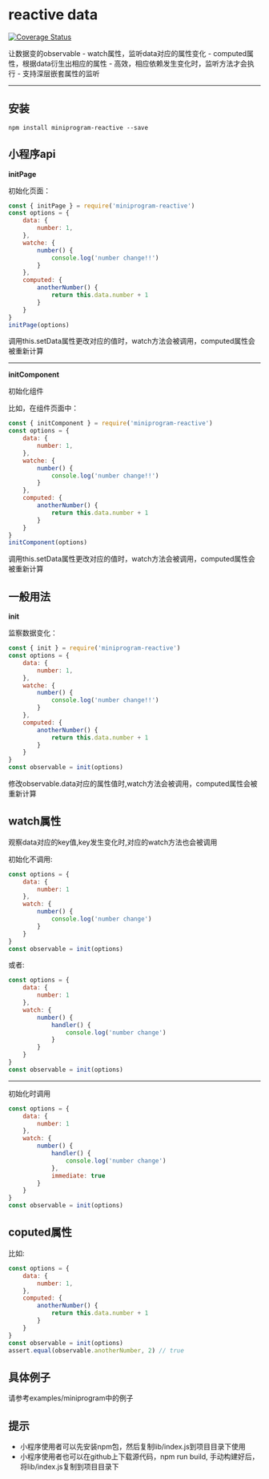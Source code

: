 # reactive data

[![Coverage Status](https://coveralls.io/repos/github/hopperhuang/miniprogram-reactive/badge.svg?branch=master)](https://coveralls.io/github/hopperhuang/miniprogram-reactive?branch=master)

让数据变的observable
    - watch属性，监听data对应的属性变化
    - computed属性，根据data衍生出相应的属性
    - 高效，相应依赖发生变化时，监听方法才会执行
    - 支持深层嵌套属性的监听

---

## 安装

```
npm install miniprogram-reactive --save
```

## 小程序api

**initPage**

初始化页面：

```js
const { initPage } = require('miniprogram-reactive')
const options = {
    data: {
        number: 1,
    },
    watche: {
        number() {
            console.log('number change!!')
        }
    },
    computed: {
        anotherNumber() {
            return this.data.number + 1
        }
    }
}
initPage(options)
```

调用this.setData属性更改对应的值时，watch方法会被调用，computed属性会被重新计算

---

**initComponent**

初始化组件

比如，在组件页面中：
```js
const { initComponent } = require('miniprogram-reactive')
const options = {
    data: {
        number: 1,
    },
    watche: {
        number() {
            console.log('number change!!')
        }
    },
    computed: {
        anotherNumber() {
            return this.data.number + 1
        }
    }
}
initComponent(options)

```

调用this.setData属性更改对应的值时，watch方法会被调用，computed属性会被重新计算

## 一般用法

**init**

监察数据变化：

```js
const { init } = require('miniprogram-reactive')
const options = {
    data: {
        number: 1,
    },
    watche: {
        number() {
            console.log('number change!!')
        }
    },
    computed: {
        anotherNumber() {
            return this.data.number + 1
        }
    }
}
const observable = init(options)

```

修改observable.data对应的属性值时,watch方法会被调用，computed属性会被重新计算

## watch属性

观察data对应的key值,key发生变化时,对应的watch方法也会被调用

初始化不调用:

```js
const options = {
    data: {
        number: 1
    },
    watch: {
        number() {
            console.log('number change')
        }
    }
}
const observable = init(options)
```

或者:

```js
const options = {
    data: {
        number: 1
    },
    watch: {
        number() {
            handler() {
                console.log('number change')
            }
        }
    }
}
const observable = init(options)
```

---

初始化时调用

```js
const options = {
    data: {
        number: 1
    },
    watch: {
        number() {
            handler() {
                console.log('number change')
            },
            immediate: true
        }
    }
}
const observable = init(options)
```

## coputed属性

比如:

```js
const options = {
    data: {
        number: 1,
    },
    computed: {
        anotherNumber() {
            return this.data.number + 1
        }
    }
}
const observable = init(options)
assert.equal(observable.anotherNumber, 2) // true
```

## 具体例子

请参考examples/miniprogram中的例子


## 提示

- 小程序使用者可以先安装npm包，然后复制lib/index.js到项目目录下使用
- 小程序使用者也可以在github上下载源代码，npm run build, 手动构建好后，将lib/index.js复制到项目目录下
